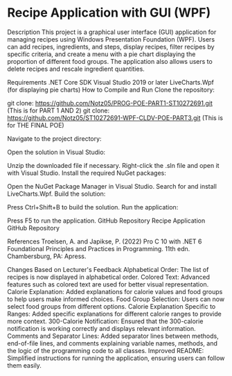 # Recipe Application with GUI (WPF)
Description
This project is a graphical user interface (GUI) application for managing recipes using Windows Presentation Foundation (WPF). Users can add recipes, ingredients, and steps, display recipes, filter recipes by specific criteria, and create a menu with a pie chart displaying the proportion of different food groups. The application also allows users to delete recipes and rescale ingredient quantities.

Requirements
.NET Core SDK
Visual Studio 2019 or later
LiveCharts.Wpf (for displaying pie charts)
How to Compile and Run
Clone the repository:

git clone: https://github.com/Notz05/PROG-POE-PART1-ST10272691.git (This is for PART 1 AND 2)
git clone: https://github.com/Notz05/ST10272691-WPF-CLDV-POE-PART3.git (This is for THE FINAL POE)

Navigate to the project directory:


Open the solution in Visual Studio:

Unzip the downloaded file if necessary.
Right-click the .sln file and open it with Visual Studio.
Install the required NuGet packages:

Open the NuGet Package Manager in Visual Studio.
Search for and install LiveCharts.Wpf.
Build the solution:

Press Ctrl+Shift+B to build the solution.
Run the application:

Press F5 to run the application.
GitHub Repository
Recipe Application GitHub Repository

References
Troelsen, A. and Japikse, P. (2022) Pro C 10 with .NET 6 Foundational Principles and Practices in Programming. 11th edn. Chambersburg, PA: Apress.


Changes Based on Lecturer's Feedback
Alphabetical Order: The list of recipes is now displayed in alphabetical order.
Colored Text: Advanced features such as colored text are used for better visual representation.
Calorie Explanation: Added explanations for calorie values and food groups to help users make informed choices.
Food Group Selection: Users can now select food groups from different options.
Calorie Explanation Specific to Ranges: Added specific explanations for different calorie ranges to provide more context.
300-Calorie Notification: Ensured that the 300-calorie notification is working correctly and displays relevant information.
Comments and Separator Lines: Added separator lines between methods, end-of-file lines, and comments explaining variable names, methods, and the logic of the programming code to all classes.
Improved README: Simplified instructions for running the application, ensuring users can follow them easily.
